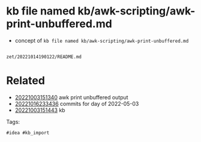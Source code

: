 # kb file named kb/awk-scripting/awk-print-unbuffered.md

- concept of `kb file named kb/awk-scripting/awk-print-unbuffered.md`

```
```

` zet/20221014190122/README.md `

# Related

- [20221003151340](/zet/20221003151340/README.md) awk print unbuffered output
- [20221016233436](/zet/20221016233436/README.md) commits for day of 2022-05-03
- [20221003151443](/zet/20221003151443/README.md) kb

Tags:

    #idea #kb_import
